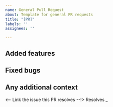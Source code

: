 ```yaml
---
name: General Pull Request
about: Template for general PR requests
title: "[PR]"
labels: ''
assignees: ''

---
```


## Added features

## Fixed bugs

## Any additional context

<-- Link the issue this PR resolves --!>
Resolves _
